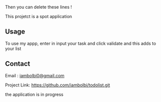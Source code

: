 
Then you can delete these lines !
<!-- ABOUT THE PROJECT -->
This projetct is a spot application 

<!-- USAGE EXAMPLES -->
## Usage

To use my appp, enter in input your task and click validate and this adds to your list


<!-- CONTACT -->
## Contact

Email : iambolbi0@gmail.com

Project Link: https://github.com/iambolbi/todolist.git


<!-- INFORMATION -->
 
the application is in progress

